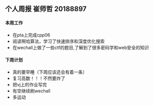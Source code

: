 ## 个人周报 崔师哲 20188897

#### 本周工作
* 在pta上完成cpp06
* 阅读啊哈算法，学习了快速排序和深度优化搜索
* 在wechall上做了一些ctf的题目,了解到了很多密码学和web安全的知识

####  下周计划
* 真的要早睡（下周应该还会有着一条）
* 复习高数！！！不然要炸了
* 把vj上的作业写完
* 有空继续刷wechall
* 多运动